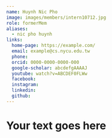 ```yaml
---
name: Huynh Nic Pho 
image: images/members/intern10712.jpg 
role: formerMem
aliases:
  - nic pho huynh
links:
  home-page: https://example.com/
  email: example@cs.nycu.edu.tw
  phone: 
  orcid: 0000-0000-0000-000
  google-scholar: abcdefgAAAAJ
  youtube: watch?v=ABCDEF0FLWw
  facebook:
  instagram:
  linkedin:
  github:
---
```

# Your text goes here
